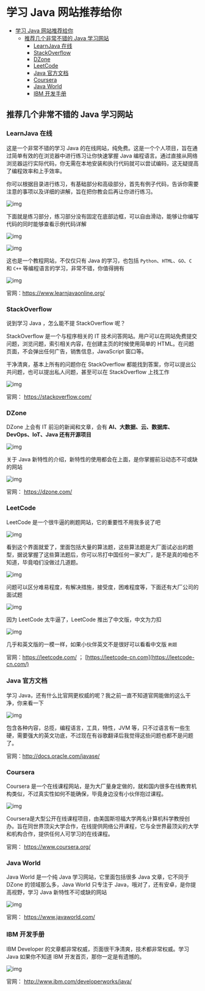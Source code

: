 # 学习 Java 网站推荐给你

* [学习 Java 网站推荐给你](#学习-java-网站推荐给你)
   * [推荐几个非常不错的 Java 学习网站](#推荐几个非常不错的-java-学习网站)
      * [LearnJava 在线](#learnjava-在线)
      * [StackOverflow](#stackoverflow)
      * [DZone](#dzone)
      * [LeetCode](#leetcode)
      * [Java 官方文档](#java-官方文档)
      * [Coursera](#coursera)
      * [Java World](#java-world)
      * [IBM 开发手册](#ibm-开发手册)

## 推荐几个非常不错的 Java 学习网站

### LearnJava 在线

这是一个非常不错的学习 Java 的在线网站，纯免费。这是一个个人项目，旨在通过简单有效的在浏览器中进行练习让你快速掌握 Java 编程语言。通过直接从网络浏览器运行实际代码，你无需在本地安装和执行代码就可以尝试编码，这无疑提高了编程效率和上手效率。

你可以根据目录进行练习，有基础部分和高级部分，首先有例子代码，告诉你需要注意的事项以及详细的讲解，旨在把你教会后再让你进行练习。

![img](https://img2020.cnblogs.com/blog/1515111/202007/1515111-20200705144528096-449677033.png)

下面就是练习部分，练习部分没有固定在底部边框，可以自由滑动，能够让你编写代码的同时能够查看示例代码详解

![img](https://img2020.cnblogs.com/blog/1515111/202007/1515111-20200705144553301-1382951037.png)

![img](https://img2020.cnblogs.com/blog/1515111/202007/1515111-20200705144608886-1158488442.png)

这也是一个教程网站，不仅仅只有 Java 的学习，也包括 `Python`、`HTML`、`GO`、`C` 和 `C++` 等编程语言的学习，非常不错，你值得拥有

![img](https://img2020.cnblogs.com/blog/1515111/202007/1515111-20200705144829686-1802508295.png)

官网：https://www.learnjavaonline.org/

### StackOverflow

说到学习 Java ，怎么能不提 StackOverflow 呢？

StackOverflow 是一个与程序相关的 IT 技术问答网站。用户可以在网站免费提交问题，浏览问题，索引相关内容，在创建主页的时候使用简单的 HTML。在问题页面，不会弹出任何广告，销售信息，JavaScript 窗口等。

干净清爽，基本上所有的问题你在 StackOverflow 都能找到答案，你可以提出公共问题，也可以提出私人问题，甚至可以在 StackOverflow 上找工作

![img](https://img2020.cnblogs.com/blog/1515111/202007/1515111-20200705144851385-2070611726.png)

官网： https://stackoverflow.com/

### DZone

DZone 上会有 IT 前沿的新闻和文章，会有 **AI、大数据、云、数据库、DevOps、IoT、Java 还有开源项目**

![img](https://img2020.cnblogs.com/blog/1515111/202007/1515111-20200705144914016-124772003.png)

关于 Java 新特性的介绍，新特性的使用都会在上面，是你掌握前沿动态不可或缺的网站

![img](https://img2020.cnblogs.com/blog/1515111/202007/1515111-20200705144929616-1090614180.png)

官网： https://dzone.com/

### LeetCode

LeetCode 是一个很牛逼的刷题网站，它的重要性不用我多说了吧

![img](https://img2020.cnblogs.com/blog/1515111/202007/1515111-20200705144940111-417187800.png)

看到这个界面就爱了，里面包括大量的算法题，这些算法题是大厂面试必出的题型，据说掌握了这些算法题后，你可以吊打中国任何一家大厂，是不是真的咱也不知道，毕竟咱们没做过几道题。

![img](https://img2020.cnblogs.com/blog/1515111/202007/1515111-20200705144955966-414909150.png)

问题可以区分难易程度，有解决措施，接受度，困难程度等，下面还有大厂公司的面试题

![img](https://img2020.cnblogs.com/blog/1515111/202007/1515111-20200705145010056-1715329382.png)

因为 LeetCode 太牛逼了，LeetCode 推出了中文版，中文为力扣

![img](https://img2020.cnblogs.com/blog/1515111/202007/1515111-20200705145034836-2020202154.png)

几乎和英文版的一模一样，如果小伙伴英文不是很好可以看看中文版 `刷题`

官网：https://leetcode.com/ ； [https://leetcode-cn.com](https://leetcode-cn.com/)

### Java 官方文档

学习 Java，还有什么比官网更权威的呢？我之前一直不知道官网能做的这么干净，你来看一下

![img](https://img2020.cnblogs.com/blog/1515111/202007/1515111-20200705145042166-1203842961.png)

包含各种内容，总揽，编程语言，工具，特性，JVM 等，只不过语言有一些生硬，需要强大的英文功底，不过现在有谷歌翻译后我觉得这些问题也都不是问题了。

官网：http://docs.oracle.com/javase/

### Coursera

Coursera 是一个在线课程网站，是为大厂量身定做的，就和国内很多在线教育机构类似，不过真实性如何不能确保，毕竟身边没有小伙伴抱过课程。

![img](https://img2020.cnblogs.com/blog/1515111/202007/1515111-20200705145100156-652242254.png)

Coursera是大型公开在线课程项目，由美国斯坦福大学两名计算机科学教授创办。旨在同世界顶尖大学合作，在线提供网络公开课程，它与全世界最顶尖的大学和机构合作，提供任何人可学习的在线课程。

官网： https://www.coursera.org/

### Java World

Java World 是一个纯 Java 学习网站，它里面包括很多 Java 文章，它不同于 DZone 的领域那么多，Java World 只专注于 Java，哦对了，还有安卓，是你提高视野，学习 Java 新特性不可或缺的网站

![img](https://img2020.cnblogs.com/blog/1515111/202007/1515111-20200705145109036-1523454919.png)

官网： https://www.javaworld.com/

### IBM 开发手册

IBM Developer 的文章都非常权威，页面很干净清爽，技术都非常权威。学习 Java 如果你不知道 IBM 开发首页，那你一定是有遗憾的。

![img](https://img2020.cnblogs.com/blog/1515111/202007/1515111-20200705145124596-1312863284.png)

官网： http://www.ibm.com/developerworks/java/

